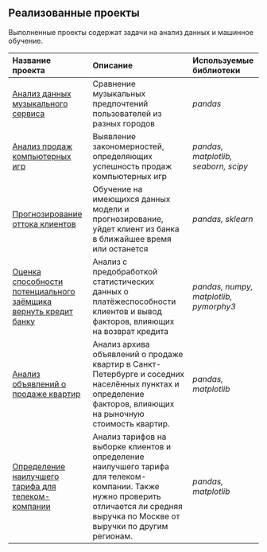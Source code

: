 ## Реализованные проекты

Выполненные проекты содержат задачи на анализ данных и машинное обучение.

| Название проекта | Описание | Используемые библиотеки | 
| :---------------------- | :---------------------- | :---------------------- |
| [Анализ данных музыкального сервиса](https://github.com/vp081022/DataScience/tree/main/MusicService)| Сравнение музыкальных предпочтений пользователей из разных городов| *pandas* |
| [Анализ продаж компьютерных игр](https://github.com/vp081022/DataScience/tree/main/GameSales)| Выявление закономерностей, определяющих успешность продаж компьютерных игр| *pandas, matplotlib, seaborn, scipy* |
| [Прогнозирование оттока клиентов](https://github.com/vp081022/DataScience/tree/main/CustomerChurn)| Обучение на имеющихся данных модели и прогнозирование, уйдет клиент из банка в ближайшее время или останется| *pandas, sklearn* |
| [Оценка способности потенциального заёмщика вернуть кредит банку](https://github.com/vp081022/DataScience/tree/main/DataPreproccesing)| Анализ с предобработкой статистических данных о платёжеспособности клиентов и вывод факторов, влияющих на возврат кредита| *pandas, numpy, matplotlib, pymorphy3* |
| [Анализ объявлений о продаже квартир](https://github.com/vp081022/DataScience/tree/main/ApartmentsForSale)| Анализ архива объявлений о продаже квартир в Санкт-Петербурге и соседних населённых пунктах и определение факторов, влияющих на рыночную стоимость квартир.| *pandas, matplotlib* |
| [Определение наилучшего тарифа для телеком-компании](https://github.com/vp081022/DataScience/tree/main/Tariffs)| Анализ тарифов на выборке клиентов и определение наилучшего тарифа для телеком-компании. Также нужно проверить отличается ли средняя выручка по Москве от выручки по другим регионам.| *pandas, matplotlib* |
